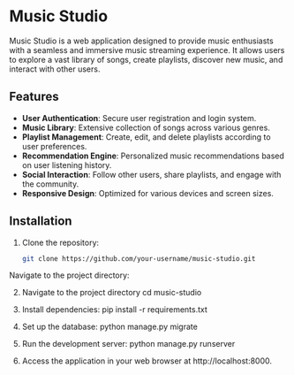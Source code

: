 # Music Studio

Music Studio is a web application designed to provide music enthusiasts with a seamless and immersive music streaming experience. It allows users to explore a vast library of songs, create playlists, discover new music, and interact with other users.

## Features

- **User Authentication**: Secure user registration and login system.
- **Music Library**: Extensive collection of songs across various genres.
- **Playlist Management**: Create, edit, and delete playlists according to user preferences.
- **Recommendation Engine**: Personalized music recommendations based on user listening history.
- **Social Interaction**: Follow other users, share playlists, and engage with the community.
- **Responsive Design**: Optimized for various devices and screen sizes.

## Installation

1. Clone the repository:

   ```bash
   git clone https://github.com/your-username/music-studio.git
Navigate to the project directory:

2. Navigate to the project directory
cd music-studio


3. Install dependencies:
pip install -r requirements.txt


3. Set up the database:
python manage.py migrate


4. Run the development server:
python manage.py runserver


5. Access the application in your web browser at http://localhost:8000.
